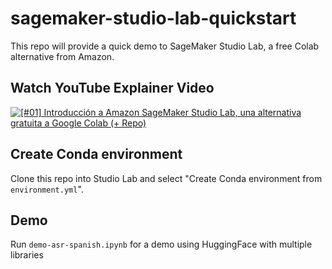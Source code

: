 # sagemaker-studio-lab-quickstart
This repo will provide a quick demo to SageMaker Studio Lab, a free Colab alternative from Amazon.

## Watch YouTube Explainer Video
[![[#01] Introducción a Amazon SageMaker Studio Lab, una alternativa gratuita a Google Colab (+ Repo)](https://img.youtube.com/vi/FUEIwAsrMP4/0.jpg)](https://www.youtube.com/watch?v=FUEIwAsrMP4)

## Create Conda environment
Clone this repo into Studio Lab and select "Create Conda environment from `environment.yml`".

## Demo
Run `demo-asr-spanish.ipynb` for a demo using HuggingFace with multiple libraries
